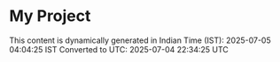# My Project

This content is dynamically generated in Indian Time (IST): 2025-07-05 04:04:25 IST
Converted to UTC: 2025-07-04 22:34:25 UTC

